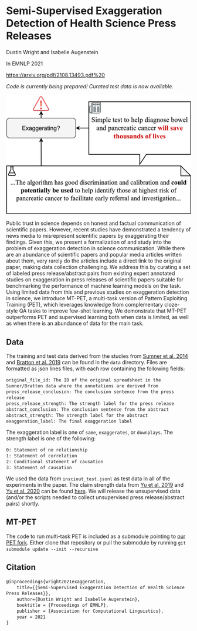 # Semi-Supervised Exaggeration Detection of Health Science Press Releases

Dustin Wright and Isabelle Augenstein

In EMNLP 2021

https://arxiv.org/pdf/2108.13493.pdf%20

*Code is currently being prepared! Curated test data is now available.*

<p align="center">
  <img src="exaggeration.png" alt="Exaggeration Detection">
</p>

Public trust in science depends on honest and factual communication of scientific papers. However, recent studies have demonstrated a tendency of news media to misrepresent scientific papers by exaggerating their findings. Given this, we present a formalization of and study into the problem of exaggeration detection in science communication. While there are an abundance of scientific papers and popular media articles written about them, very rarely do the articles include a direct link to the original paper, making data collection challenging. We address this by curating a set of labeled press release/abstract pairs from existing expert annotated studies on exaggeration in press releases of scientific papers suitable for benchmarking the performance of machine learning models on the task. Using limited data from this and previous studies on exaggeration detection in science, we introduce MT-PET, a multi-task version of Pattern Exploiting Training (PET), which leverages knowledge from complementary cloze-style QA tasks to improve few-shot learning. We demonstrate that MT-PET outperforms PET and supervised learning both when data is limited, as well as when there is an abundance of data for the main task.

## Data

The training and test data derived from the studies from [Sumner et al. 2014](https://www.bmj.com/content/349/bmj.g7015) and [Bratton et al. 2019](https://pubmed.ncbi.nlm.nih.gov/31728413/#:~:text=Results%3A%20We%20found%20that%20the,inference%20from%20non%2Dhuman%20studies.) can be found in the `data` directory. Files are formatted as json lines files, with each row containing the following fields:

```
original_file_id: The ID of the original spreadsheet in the Sumner/Bratton data where the annotations are derived from
press_release_conclusion: The conclusion sentence from the press release
press_release_strength: The strength label for the press release
abstract_conclusion: The conclusion sentence from the abstract
abstract_strength: The strength label for the abstract
exaggeration_label: The final exaggeration label
```

The exaggeration label is one of `same`, `exaggerates`, or `downplays`. The strength label is one of the following:

```
0: Statement of no relationship
1: Statement of correlation
2: Conditional statement of causation
3: Statement of causation
```

We used the data from `insciout_test.jsonl` as test data in all of the experiments in the paper. The claim strength data from [Yu et al. 2019](https://aclanthology.org/D19-1473/) and [Yu et al. 2020](https://aclanthology.org/2020.coling-main.427/) can be found [here](https://github.com/junwang4/correlation-to-causation-exaggeration/tree/master/data). We will release the unsupervised data (and/or the scripts needed to collect unsupervised press release/abstract pairs) shortly.

## MT-PET

The code to run multi-task PET is included as a submodule pointing to [our PET fork](https://github.com/dwright37/mt-pet). Either clone that repository or pull the submodule by running `git submodule update --init --recursive`

## Citation

```
@inproceedings{wright2021exaggeration,
    title={{Semi-Supervised Exaggeration Detection of Health Science Press Releases}},
    author={Dustin Wright and Isabelle Augenstein},
    booktitle = {Proceedings of EMNLP},
    publisher = {Association for Computational Linguistics},
    year = 2021
}
```
